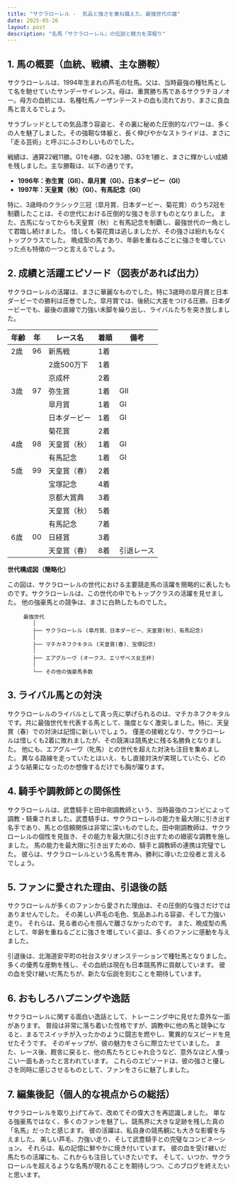 ```yaml
---
title: "サクラローレル -  気品と強さを兼ね備えた、最強世代の雄"
date: 2025-05-26
layout: post
description: "名馬『サクラローレル』の伝説と魅力を深堀り"
---
```


## 1. 馬の概要（血統、戦績、主な勝鞍）

サクラローレルは、1994年生まれの芦毛の牡馬。父は、当時最強の種牡馬として名を馳せていたサンデーサイレンス。母は、重賞勝ち馬であるサクラチヨノオー。母方の血統には、名種牡馬ノーザンテーストの血も流れており、まさに良血馬と言えるでしょう。  

サラブレッドとしての気品漂う容姿と、その裏に秘めた圧倒的なパワーは、多くの人を魅了しました。その強靭な体躯と、長く伸びやかなストライドは、まさに「走る芸術」と呼ぶにふさわしいものでした。

戦績は、通算22戦11勝。G1を4勝、G2を3勝、G3を1勝と、まさに輝かしい成績を残しました。主な勝鞍は、以下の通りです。

* **1996年：弥生賞（GII）、皐月賞（GI）、日本ダービー（GI）**
* **1997年：天皇賞（秋）（GI）、有馬記念（GI）**

特に、3歳時のクラシック三冠（皐月賞、日本ダービー、菊花賞）のうち2冠を制覇したことは、その世代における圧倒的な強さを示すものとなりました。  また、古馬になってからも天皇賞（秋）と有馬記念を制覇し、最強世代の一角として君臨し続けました。  惜しくも菊花賞は逃しましたが、その強さは紛れもなくトップクラスでした。  晩成型の馬であり、年齢を重ねるごとに強さを増していった点も特徴の一つと言えるでしょう。


## 2. 成績と活躍エピソード（図表があれば出力）

サクラローレルの活躍は、まさに華麗なものでした。特に3歳時の皐月賞と日本ダービーでの勝利は圧巻でした。皐月賞では、後続に大差をつける圧勝。日本ダービーでも、最後の直線で力強い末脚を繰り出し、ライバルたちを突き放しました。

| 年齢 | 年 | レース名         | 着順 | 備考                                  |
|-----|----|-----------------|-----|---------------------------------------|
| 2歳  | 96 | 新馬戦           | 1着 |                                       |
|      |    | 2歳500万下       | 1着 |                                       |
|      |    | 京成杯           | 2着 |                                       |
| 3歳  | 97 | 弥生賞           | 1着 | GII                                    |
|      |    | 皐月賞           | 1着 | GI                                    |
|      |    | 日本ダービー       | 1着 | GI                                    |
|      |    | 菊花賞           | 2着 |                                       |
| 4歳  | 98 | 天皇賞（秋）       | 1着 | GI                                    |
|      |    | 有馬記念         | 1着 | GI                                    |
| 5歳  | 99 | 天皇賞（春）       | 2着 |                                       |
|      |    | 宝塚記念         | 4着 |                                       |
|      |    | 京都大賞典       | 3着 |                                       |
|      |    | 天皇賞（秋）       | 5着 |                                       |
|      |    | 有馬記念         | 7着 |                                       |
| 6歳  | 00 |  日経賞           | 3着 |                                       |
|      |    |  天皇賞（春）       | 8着 | 引退レース                             |


**世代構成図（簡略化）**

この図は、サクラローレルの世代における主要競走馬の活躍を簡略的に表したものです。サクラローレルは、この世代の中でもトップクラスの活躍を見せました。  他の強豪馬との競争は、まさに白熱したものでした。


```
     最強世代
        │
        ├── サクラローレル (皐月賞、日本ダービー、天皇賞(秋)、有馬記念)
        │
        ├── マチカネフクキタル (天皇賞(春)、宝塚記念)
        │
        ├── エアグルーヴ (オークス、エリザベス女王杯)
        │
        └── その他の強豪馬多数
```


## 3. ライバル馬との対決

サクラローレルのライバルとして真っ先に挙げられるのは、マチカネフクキタルです。共に最強世代を代表する馬として、幾度となく激突しました。特に、天皇賞（春）での対決は記憶に新しいでしょう。  僅差の接戦となり、サクラローレルは惜しくも2着に敗れましたが、その競演は競馬史に残る名勝負となりました。  他にも、エアグルーヴ（牝馬）との世代を超えた対決も注目を集めました。  異なる路線を走っていたとはいえ、もし直接対決が実現していたら、どのような結果になったのか想像するだけでも胸が躍ります。


## 4. 騎手や調教師との関係性

サクラローレルは、武豊騎手と田中剛調教師という、当時最強のコンビによって調教・騎乗されました。武豊騎手は、サクラローレルの能力を最大限に引き出す名手であり、馬との信頼関係は非常に深いものでした。田中剛調教師は、サクラローレルの個性を見抜き、その能力を最大限に引き出すための緻密な調教を施しました。  馬の能力を最大限に引き出すための、騎手と調教師の連携は完璧でした。  彼らは、サクラローレルという名馬を育み、勝利に導いた立役者と言えるでしょう。


## 5. ファンに愛された理由、引退後の話

サクラローレルが多くのファンから愛された理由は、その圧倒的な強さだけではありませんでした。  その美しい芦毛の毛色、気品あふれる容姿、そして力強い走り。  それらは、見る者の心を掴んで離さなかったのです。  また、晩成型の馬として、年齢を重ねるごとに強さを増していく姿は、多くのファンに感動を与えました。

引退後は、北海道安平町の社台スタリオンステーションで種牡馬となりました。  多くの優秀な産駒を残し、その血統は現在も日本競馬界に貢献しています。  彼の血を受け継いだ馬たちが、新たな伝説を刻むことを期待しています。


## 6. おもしろハプニングや逸話

サクラローレルに関する面白い逸話として、トレーニング中に見せた意外な一面があります。  普段は非常に落ち着いた性格ですが、調教中に他の馬と競争になると、まるでスイッチが入ったかのように闘志を燃やし、驚異的なスピードを見せたそうです。  そのギャップが、彼の魅力をさらに際立たせていました。  また、レース後、厩舎に戻ると、他の馬たちとじゃれ合うなど、意外なほど人懐っこい一面もあったと言われています。  これらのエピソードは、彼の強さと優しさを同時に感じさせるものとして、ファンをさらに魅了しました。


## 7. 編集後記（個人的な視点からの総括）

サクラローレルを取り上げてみて、改めてその偉大さを再認識しました。  単なる強豪馬ではなく、多くのファンを魅了し、競馬界に大きな足跡を残した真の「名馬」だったと感じます。  彼の活躍は、私自身の競馬観にも大きな影響を与えました。  美しい芦毛、力強い走り、そして武豊騎手との完璧なコンビネーション。  それらは、私の記憶に鮮やかに焼き付いています。  彼の血を受け継いだ馬たちの活躍にも、これからも注目していきたいです。  そして、いつか、サクラローレルを超えるような名馬が現れることを期待しつつ、このブログを終えたいと思います。

